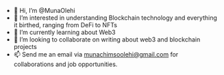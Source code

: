 - 👋 Hi, I’m @MunaOlehi
- 👀 I’m interested in understanding Blockchain technology and everything it birthed, ranging from DeFi to NFTs
- 🌱 I’m currently learning about Web3
- 💞️ I’m looking to collaborate on writing about web3 and blockchain projects
- 📫 Send me an email via munachimsoolehi@gmail.com for collaborations and job opportunities.

<!---
MunaOlehi/MunaOlehi is a ✨ special ✨ repository because its `README.md` (this file) appears on your GitHub profile.
You can click the Preview link to take a look at your changes.
--->
